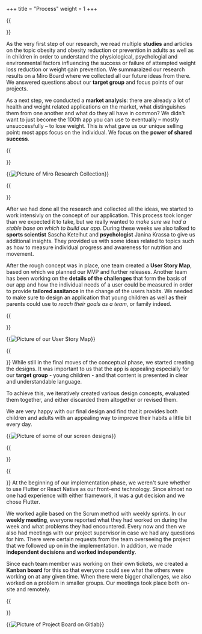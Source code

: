 +++
title = "Process"
weight = 1
+++

{{<section title="Research">}}

As the very first step of our research, we read multiple **studies** and articles on the topic obesity and obesity reduction or prevention in adults as well as in children in order to understand the physiological, psychologial and environmental factors influencing the success or failure of attempted weight loss reduction or weight gain prevention. We summaraized our research results on a Miro Board where we collected all our future ideas from there. We answered questions about our **target group** and focus points of our projects. 

As a next step, we conducted a **market analysis**: there are already a lot of health and weight related applications on the market, what distinguishes them from one another and what do they all have in common? We didn't want to just become the 100th app you can use to eventually – mostly unsuccessfully – to lose weight. This is what gave us our unique selling point: most apps focus on the individual. We focus on the **power of shared success**.


{{</section>}}

{{<image src="research.png" alt="Picture of Miro Research Collection" caption="Research and ideas collected on Miro">}}


{{<section title="Concept">}}

After we had done all the research and collected all the ideas, we started to work intensivly on the concept of our application. This process took longer than we expected it to take, but we really wanted to *make sure we had a stable base on which to build our app*. During these weeks we also talked to **sports scientist** Sascha Ketelhut and **psychologist** Janina Krassa to give us additional insights. They provided us with some ideas related to topics such as how to measure individual progress and awareness for nutrition and movement.

After the rough concept was in place, one team created a **User Story Map**, based on which we planned our MVP and further releases. Another team has been working on the **details of the challenges** that form the basis of our app and how the individual needs of a user could be measured in order to provide **tailored assitance** in the change of the users habits. We needed to make sure to design an application that young children as well as their parents could use to *reach their goals as a team*, or family indeed.

{{</section>}}

{{<image src="usm.png" alt="Picture of our User Story Map" caption="User Story Map">}}


{{<section title="Design">}}
While still in the final moves of the conceptual phase, we started creating the designs. It was important to us that the app is appealing especially for our **target group** - young children - and that content is presented in clear and understandable language.

To achieve this, we iteratively created various design concepts, evaluated them together, and either discarded them altogether or revised them. 

We are very happy with our final design and find that it provides both children and adults with an appealing way to improve their habits a little bit every day.

{{<image src="designs.png" alt="Picture of some of our screen designs" caption="Some of our screen designs">}}

{{</section>}}

{{<section title="Implementation">}}
At the beginning of our implementation phase, we weren't sure whether to use Flutter or React Native as our front-end technology. Since almost no one had experience with either framework, it was a gut decision and we chose Flutter. 

We worked agile based on the Scrum method with weekly sprints. In our **weekly meeting**, everyone reported what they had worked on during the week and what problems they had encountered. Every now and then we also had meetings with our project supervisor in case we had any questions for him. There were certain requests from the team overseeing the project that we followed up on in the implementation. In addition, we made **independent decisions and worked independently**.

Since each team member was working on their own tickets, we created a **Kanban board** for this so that everyone could see what the others were working on at any given time. When there were bigger challenges, we also worked on a problem in smaller groups. Our meetings took place both on-site and remotely. 

{{</section>}}

{{<image src="kanban.png" alt="Picture of Project Board on Gitlab" caption="Project on Gitlab">}}

